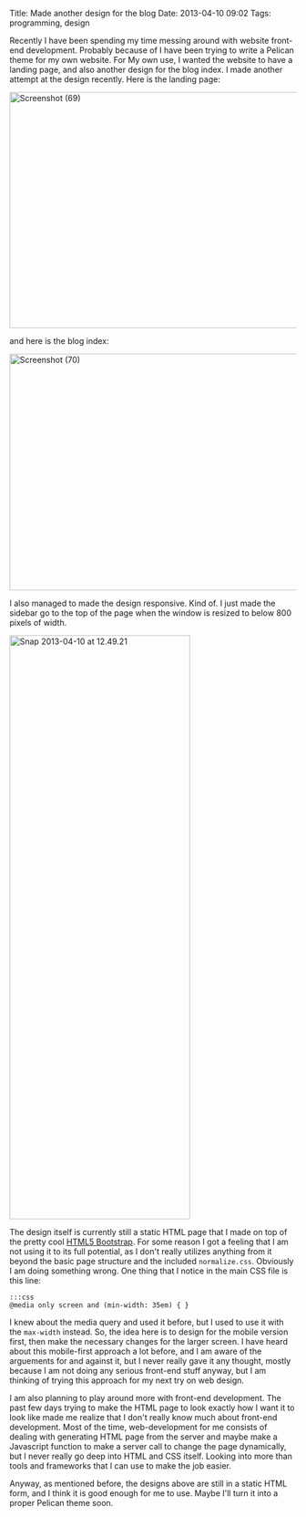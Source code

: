 Title: Made another design for the blog
Date: 2013-04-10 09:02
Tags: programming, design


Recently I have been spending my time messing around with website front-end development. Probably because of I have been trying to write a Pelican theme for my own website. For My own use, I wanted the website to have a landing page, and also another design for the blog index. I made another attempt at the design recently. Here is the landing page:

<a href="http://www.flickr.com/photos/hendra2392/8636534196/" title="Screenshot (69) by p.hdra, on Flickr"><img src="http://farm9.staticflickr.com/8254/8636534196_ac410cec50_c.jpg" width="800" height="414" alt="Screenshot (69)"></a>

and here is the blog index:

<a href="http://www.flickr.com/photos/hendra2392/8636534164/" title="Screenshot (70) by p.hdra, on Flickr"><img src="http://farm9.staticflickr.com/8519/8636534164_497989410e_c.jpg" width="800" height="415" alt="Screenshot (70)"></a>

I also managed to made the design responsive. Kind of. I just made the sidebar go to the top of the page when the window is resized to below 800 pixels of width.

<a href="http://www.flickr.com/photos/hendra2392/8635873575/" title="Snap 2013-04-10 at 12.49.21 by p.hdra, on Flickr"><img src="http://farm9.staticflickr.com/8248/8635873575_153dd6e05e_b.jpg" width="317" height="1024" alt="Snap 2013-04-10 at 12.49.21"></a>

The design itself is currently still a static HTML page that I made on top of the pretty cool [HTML5 Bootstrap][h5bp]. For some reason I got a feeling that I am not using it to its full potential, as I don't really utilizes anything from it beyond the basic page structure and the included `normalize.css`. Obviously I am doing something wrong. One thing that I notice in the main CSS file is this line:

    :::css
    @media only screen and (min-width: 35em) { }

I knew about the media query and used it before, but I used to use it with the `max-width` instead. So, the idea here is to design for the mobile version first, then make the necessary changes for the larger screen. I have heard about this mobile-first approach a lot before, and I am aware of the arguements for and against it, but I never really gave it any thought, mostly because I am not doing any serious front-end stuff anyway, but I am thinking of trying this approach for my next try on web design.

I am also planning to play around more with front-end development. The past few days trying to make the HTML page to look exactly how I want it to look like made me realize that I don't really know much about front-end development. Most of the time, web-development for me consists of dealing with generating HTML page from the server and maybe make a Javascript function to make a server call to change the page dynamically, but I never really go deep into HTML and CSS itself. Looking into more than tools and frameworks that I can use to make the job easier.

Anyway, as mentioned before, the designs above are still in a static HTML form, and I think it is good enough for me to use. Maybe I'll turn it into a proper Pelican theme soon.

[h5bp]: http://html5boilerplate.com/